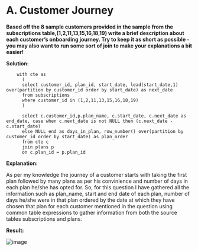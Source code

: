 # A. Customer Journey
<b>Based off the 8 sample customers provided in the sample from the subscriptions table,(1,2,11,13,15,16,18,19) 
write a brief description about each customer’s onboarding journey.
Try to keep it as short as possible - you may also want to run some sort of join to make your explanations a bit easier!</b>
  
  <b> Solution:</b>
        
        with cte as
          (
          select customer_id, plan_id, start_date, lead(start_date,1) over(partition by customer_id order by start_date) as next_date
          from subscriptions
          where customer_id in (1,2,11,13,15,16,18,19)
          )
          
          select c.customer_id,p.plan_name, c.start_date, c.next_date as end_date, case when c.next_date is not NULL then (c.next_date - c.start_date) 
          else NULL end as days_in_plan, row_number() over(partition by customer_id order by start_date) as plan_order
          from cte c
          join plans p
          on c.plan_id = p.plan_id
  <b> Explanation: </b>
  
  As per my knowledge the journey of a customer starts with taking the first plan followed by many plans as per his convinience and number of days in each plan he/she has opted for.
  So, for this question I have gathered all the information such as plan_name, start and end date of each plan, number of days he/she were in that plan ordered by the date at which they have chosen that plan
  for each customer mentioned in the question using common table expressions to gather information from both the source tables subscriptions and plans.
  
  <b> Result: </b>
  
  ![image](https://github.com/KavetiShivanjali/8-Week-SQL-Challenge-Data-with-Danny/assets/30626886/6efb7981-3940-4124-aabe-543d08279cc2)



